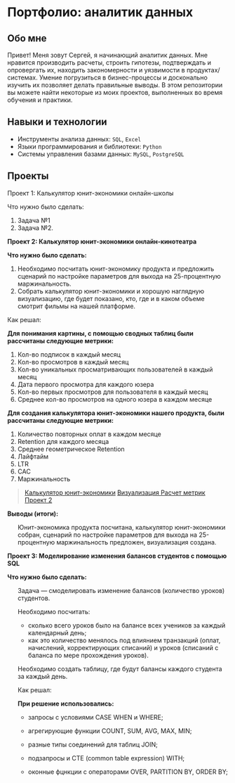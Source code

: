 # Портфолио: аналитик данных

## Обо мне 
Привет! Меня зовут Сергей, я начинающий аналитик данных. Мне нравится производить расчеты, строить гипотезы, подтверждать и опровергать их, находить закономерности и уязвимости в продуктах/системах. Умение погрузиться в бизнес-процессы и досконально изучить их позволяет делать правильные выводы. В этом репозитории вы можете найти некоторые из моих проектов, выполненных во время обучения и практики.
<br>
## Навыки и технологии
- Инструменты анализа данных: ``SQL``, ``Excel``
- Языки программирования и библиотеки: ``Python``
- Системы управления базами данных: ``MySQL``, ``PostgreSQL``
## Проекты
<p> Проект 1: Калькулятор юнит-экономики онлайн-школы</p>
<p>Что нужно было сделать:<p>
<ol>
  <li>Задача №1</li>
  <li>Задача №2.</li>
</ol>

**<p> Проект 2: Калькулятор юнит-экономики онлайн-кинотеатра</p>**
**<p>Что нужно было сделать:<p>**
<ol>
  <li>Необходимо посчитать юнит-экономику продукта и предложить сценарий по настройке параметров для выхода на 25-процентную маржинальность.</li>
  <li>Собрать калькулятор юнит-экономики и хорошую наглядную визуализацию, где будет показано, кто, где и в каком объеме смотрит фильмы на нашей платформе.</li>
</ol>

<p>Как решал:
 
**Для понимания картины, с помощью сводных таблиц были рассчитаны следующие метрики:**

1. Кол-во подписок в каждый месяц       
2. Кол-во просмотров в каждый месяц  
3. Кол-во уникальных просматривающих пользователей в каждый месяц
4. Дата первого просмотра для каждого юзера
5. Кол-во первых просмотров для пользователя в каждый месяц
6. Среднее кол-во просмотров на одного юзера в каждом месяце

  **Для создания калькулятора юнит-экономики нашего продукта, были рассчитаны следующие метрики:**

1. Количество повторных оплат в каждом месяце
2. Retention для каждого месяца
3. Среднее геометрическое Retention    
4. Лайфтайм       
5. LTR 
6. CAC    
7. Маржинальность
<p>

> <a href="https://drive.google.com/file/d/12UwVUDgC13FbbJDPhUpO264Nn5s0R3-f/view?usp=share_link"> Калькулятор юнит-экономики</a>
  <a href="https://drive.google.com/file/d/1U2FoauPOKmtlxcdQ6UHel6HjtxDQapZm/view?usp=share_link"> Визуализация </a>
   <a href="https://drive.google.com/file/d/1po30kEQY8YQTaqZrFCY4mJZhkpjH2A0b/view?usp=share_link"> Расчет метрик </a>
  <a href="https://docs.google.com/spreadsheets/d/14BERMd15lGfbqEqaykuePbSlMUhjvy_C/edit?usp=share_link&ouid=105151305661316276071&rtpof=true&sd=true"> Проект 2 </a>
    
**<p> Выводы (итоги):<p>**
<ol> Юнит-экономика продукта посчитана, калькулятор юнит-экономики собран, сценарий по настройке параметров для выхода на 25-процентную маржинальность предложен, визуализация создана.
 
</ol>

**<p> Проект 3: Моделирование изменения балансов студентов с помощью SQL</p>**
**<p>Что нужно было сделать:<p>**
<ol>
Задача — смоделировать изменение балансов (количество уроков) студентов.
  
Необходимо посчитать: 
  
- сколько всего уроков было на балансе всех учеников за каждый календарный день;
- как это количество менялось под влиянием транзакций (оплат, начислений, корректирующих списаний) и уроков (списаний с баланса по мере прохождения уроков).
  
Необходимо создать таблицу, где будут балансы каждого студента за каждый день.</li>

<p> 
 Как решал:
  
**При решение использовались:**
    
 - запросы с условиями CASE WHEN и WHERE;
  
 - агрегирующие функции COUNT, SUM, AVG, MAX, MIN;
  
 - разные типы соединений для таблиц JOIN;
  
 - подзапросы и CTE (common table expression) WITH;
  
 - оконные фцнкции с операторами OVER, PARTITION BY, ORDER BY; 

<p>
  
</ol>

<br>



